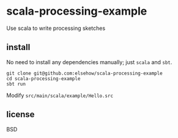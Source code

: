 # scala-processing-example

Use scala to write processing sketches

## install

No need to install any dependencies manually; just `scala` and `sbt`.

```
git clone git@github.com:elsehow/scala-processing-example
cd scala-processing-example
sbt run
```

Modify `src/main/scala/example/Hello.src`


## license

BSD
